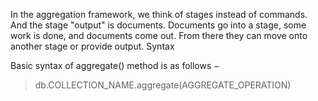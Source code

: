 In the aggregation framework, we think of stages instead of commands. And the stage "output" is documents. Documents go into a stage, some work is done, and documents come out. From there they can move onto another stage or provide output.
Syntax

Basic syntax of aggregate() method is as follows −

>db.COLLECTION_NAME.aggregate(AGGREGATE_OPERATION)
